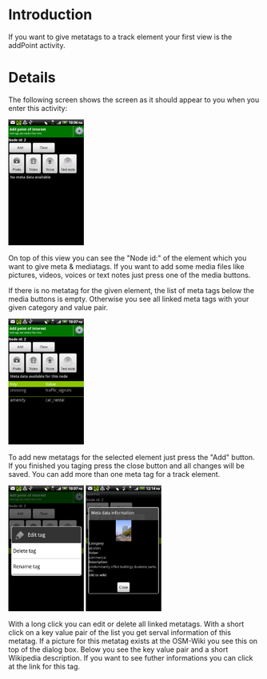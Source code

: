 Introduction
============

If you want to give metatags to a track element your first view is the
addPoint activity.

Details
=======

The following screen shows the screen as it should appear to you when
you enter this activity:

<img src="https://raw.githubusercontent.com/jsydow/swp-dv-ws2010-osm-1/master/Documentation/img/manual_addpoint_empty_status.png" height="30%" width="30%"/>

On top of this view you can see the "Node id:" of the element which you
want to give meta & mediatags. If you want to add some media files like
pictures, videos, voices or text notes just press one of the media
buttons.

If there is no metatag for the given element, the list of meta tags
below the media buttons is empty. Otherwise you see all linked meta tags
with your given category and value pair.

<img src="https://raw.githubusercontent.com/jsydow/swp-dv-ws2010-osm-1/master/Documentation/img/manual_addpoint_full_status.png" height="30%" width="30%"/>

To add new metatags for the selected element just press the "Add"
button. If you finished you taging press the close button and all
changes will be saved. You can add more than one meta tag for a track
element.

<img src="https://raw.githubusercontent.com/jsydow/swp-dv-ws2010-osm-1/master/Documentation/img/manual_addpoint_full_edit.png" height="30%" width="30%"/>
<img src="https://raw.githubusercontent.com/jsydow/swp-dv-ws2010-osm-1/master/Documentation/img/manual_addpoint_meta_information.png" height="30%" width="30%"/>

With a long click you can edit or delete all linked metatags. With a
short click on a key value pair of the list you get serval information
of this metatag. If a picture for this metatag exists at the OSM-Wiki
you see this on top of the dialog box. Below you see the key value pair
and a short Wikipedia description. If you want to see futher
informations you can click at the link for this tag.
